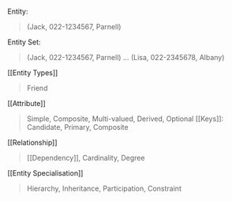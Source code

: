 Entity:
>(Jack, 022-1234567, Parnell)

Entity Set:
>(Jack, 022-1234567, Parnell) 
>…
>(Lisa, 022-2345678, Albany)

[[Entity Types]]
>Friend

[[Attribute]]
>Simple, Composite, Multi-valued, Derived, Optional
>[[Keys]]: Candidate, Primary, Composite

[[Relationship]]
>[[Dependency]], Cardinality, Degree

[[Entity Specialisation]]
>Hierarchy, Inheritance, Participation, Constraint

